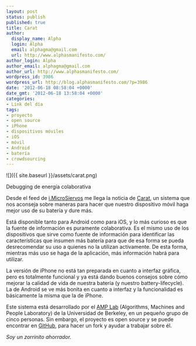 ```yaml
---
layout: post
status: publish
published: true
title: Carat
author:
  display_name: Alpha
  login: Alpha
  email: alphagma@gmail.com
  url: http://www.alphasmanifesto.com/
author_login: Alpha
author_email: alphagma@gmail.com
author_url: http://www.alphasmanifesto.com/
wordpress_id: 3986
wordpress_url: http://blog.alphasmanifesto.com/?p=3986
date: '2012-06-18 08:58:04 +0000'
date_gmt: '2012-06-18 13:58:04 +0000'
categories:
- Link del día
tags:
- proyecto
- open source
- iPhone
- dispositivos móviles
- iOS
- móvil
- Android
- batería
- crowdsourcing
---
```


![]({{ site.baseurl }}/assets/carat.png)

Debugging de energía colaborativa

Desde el feed de [i.MicroSiervos](http://i.microsiervos.com/gadgets/carat-app-optimizar-duracion-bateria-movil.html) me llega la noticia de [Carat](http://carat.cs.berkeley.edu/), un sistema que nos aconseja sobre maneras para hacer que nuestro dispositivo móvil haga mejor uso de su batería y dure más.

Está disponible tanto para Android como para iOS, y lo más curioso es que la fuente de información es puramente colaborativa. Es el mismo uso de los dispositivos que sirve como fuente de información para identificar las características que insumen más batería para que de esa forma se pueda desrecomendar su uso a quienes no la utilizan activamente. De esta forma, mientras más uso se haga de la aplicación, más información habrá para utilizar.

La versión de iPhone no está tan preparada en cuanto a interfaz gráfica, pero es totalmente funcional y ya está dando buenos consejos sobre cómo mejorar la calidad de vida de nuestra batería (y nuestro battery-lifecycle). La de Android se ve más bonita en cuanto a interfaz y la funcionalidad es básicamente la misma que la de iPhone.

Este sistema está desarrollado por el [AMP Lab](http://amplab.cs.berkeley.edu/) (Algorithms, Machines and People Laboratory) de la Universidad de Berkeley, en un pequeño grupo de cinco personas. Sin embargo, el proyecto es open source y se puede encontrar en [GitHub](https://github.com/amplab/carat/), para hacer un fork y ayudar a trabajar sobre él.

_Soy un zorrinito ahorrador._
